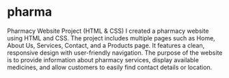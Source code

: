 # pharma
Pharmacy Website Project (HTML & CSS)
I created a pharmacy website using HTML and CSS. The project includes multiple pages such as Home, About Us, Services, Contact, and a Products page. It features a clean, responsive design with user-friendly navigation. The purpose of the website is to provide information about pharmacy services, display available medicines, and allow customers to easily find contact details or location.
